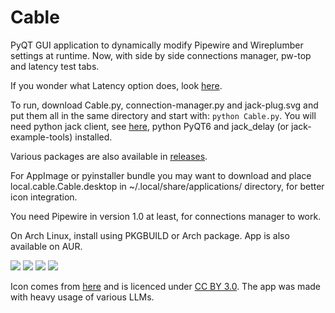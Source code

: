 # Cable
PyQT GUI application to dynamically modify Pipewire and Wireplumber settings at runtime.
Now, with side by side connections manager, pw-top and latency test tabs.


If you wonder what Latency option does, look [here](https://pipewire.pages.freedesktop.org/wireplumber/daemon/configuration/alsa.html#alsa-extra-latency-properties). 




To run, download Cable.py, connection-manager.py and jack-plug.svg and put them all in the same directory and start with:
`python Cable.py`. You will need python jack client, see [here](https://pypi.org/project/JACK-Client/0.5.1/), python PyQT6 and jack_delay (or jack-example-tools) installed.

Various packages are also available in [releases](https://github.com/magillos/Cable/releases).

For AppImage or pyinstaller bundle you may want to download and place local.cable.Cable.desktop in ~/.local/share/applications/ directory, for better icon integration.

You need Pipewire in version 1.0 at least, for connections manager to work.

On Arch Linux, install using PKGBUILD or Arch package. App is also available on AUR.



![](https://github.com/magillos/Cable/blob/main/Cable.png)
![](https://github.com/magillos/Cable/blob/main/Cables.png)
![](https://github.com/magillos/Cable/blob/main/pw-top.png)
![](https://github.com/magillos/Cable/blob/main/latency.png)


Icon comes from [here](https://game-icons.net/1x1/delapouite/jack-plug.html) and is licenced under [CC BY 3.0](https://creativecommons.org/licenses/by/3.0/).
The app was made with heavy usage of various LLMs.
